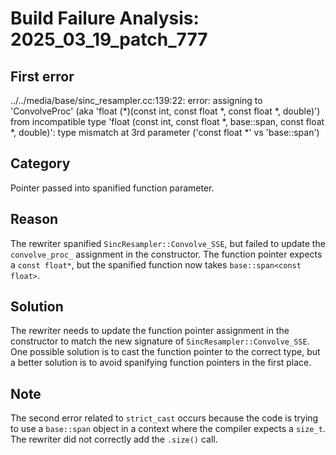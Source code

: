 # Build Failure Analysis: 2025_03_19_patch_777

## First error

../../media/base/sinc_resampler.cc:139:22: error: assigning to 'ConvolveProc' (aka 'float (*)(const int, const float *, const float *, double)') from incompatible type 'float (const int, const float *, base::span<const float>, const float *, double)': type mismatch at 3rd parameter ('const float *' vs 'base::span<const float>')

## Category
Pointer passed into spanified function parameter.

## Reason
The rewriter spanified `SincResampler::Convolve_SSE`, but failed to update the `convolve_proc_` assignment in the constructor. The function pointer expects a `const float*`, but the spanified function now takes `base::span<const float>`.

## Solution
The rewriter needs to update the function pointer assignment in the constructor to match the new signature of `SincResampler::Convolve_SSE`. One possible solution is to cast the function pointer to the correct type, but a better solution is to avoid spanifying function pointers in the first place.

## Note
The second error related to `strict_cast` occurs because the code is trying to use a `base::span` object in a context where the compiler expects a `size_t`. The rewriter did not correctly add the `.size()` call.